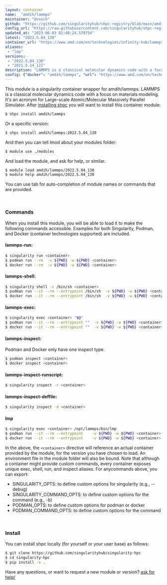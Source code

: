 ```yaml
---
layout: container
name:  "amdih/lammps"
maintainer: "@vsoch"
github: "https://github.com/singularityhub/shpc-registry/blob/main/amdih/lammps/container.yaml"
config_url: "https://raw.githubusercontent.com/singularityhub/shpc-registry/main/amdih/lammps/container.yaml"
updated_at: "2023-06-03 02:48:24.570754"
latest: "2022.5.04_130"
container_url: "https://www.amd.com/en/technologies/infinity-hub/lammps"
aliases:
 - "lmp"
versions:
 - "2022.5.04_130"
 - "2021.5.14_121"
description: "LAMMPS is a classical molecular dynamics code with a focus on materials modeling. It's an acronym for Large-scale Atomic/Molecular Massively Parallel Simulator."
config: {"docker": "amdih/lammps", "url": "https://www.amd.com/en/technologies/infinity-hub/lammps", "description": "LAMMPS is a classical molecular dynamics code with a focus on materials modeling. It's an acronym for Large-scale Atomic/Molecular Massively Parallel Simulator.", "maintainer": "@cristiandipietrantonio", "latest": {"2022.5.04_130": "sha256:d885a385d8d8c54e1ed82a6ca601f3f5db0781aa2439c01879998984e9e85b69"}, "tags": {"2022.5.04_130": "sha256:d885a385d8d8c54e1ed82a6ca601f3f5db0781aa2439c01879998984e9e85b69", "2021.5.14_121": "sha256:9479772560d24d31ef8f006e558a8a57b67ee1034776b061be5200cf3d92d9d6"}, "aliases": [{"name": "lmp", "command": "/opt/lammps/bin/lmp"}]}
---
```


This module is a singularity container wrapper for amdih/lammps.
LAMMPS is a classical molecular dynamics code with a focus on materials modeling. It's an acronym for Large-scale Atomic/Molecular Massively Parallel Simulator.
After [installing shpc](#install) you will want to install this container module:


```bash
$ shpc install amdih/lammps
```

Or a specific version:

```bash
$ shpc install amdih/lammps:2022.5.04_130
```

And then you can tell lmod about your modules folder:

```bash
$ module use ./modules
```

And load the module, and ask for help, or similar.

```bash
$ module load amdih/lammps/2022.5.04_130
$ module help amdih/lammps/2022.5.04_130
```

You can use tab for auto-completion of module names or commands that are provided.

<br>

### Commands

When you install this module, you will be able to load it to make the following commands accessible.
Examples for both Singularity, Podman, and Docker (container technologies supported) are included.

#### lammps-run:

```bash
$ singularity run <container>
$ podman run --rm  -v ${PWD} -w ${PWD} <container>
$ docker run --rm  -v ${PWD} -w ${PWD} <container>
```

#### lammps-shell:

```bash
$ singularity shell -s /bin/sh <container>
$ podman run --it --rm --entrypoint /bin/sh  -v ${PWD} -w ${PWD} <container>
$ docker run --it --rm --entrypoint /bin/sh  -v ${PWD} -w ${PWD} <container>
```

#### lammps-exec:

```bash
$ singularity exec <container> "$@"
$ podman run --it --rm --entrypoint ""  -v ${PWD} -w ${PWD} <container> "$@"
$ docker run --it --rm --entrypoint ""  -v ${PWD} -w ${PWD} <container> "$@"
```

#### lammps-inspect:

Podman and Docker only have one inspect type.

```bash
$ podman inspect <container>
$ docker inspect <container>
```

#### lammps-inspect-runscript:

```bash
$ singularity inspect -r <container>
```

#### lammps-inspect-deffile:

```bash
$ singularity inspect -d <container>
```


#### lmp

```bash
$ singularity exec <container> /opt/lammps/bin/lmp
$ podman run --it --rm --entrypoint    -v ${PWD} -w ${PWD} <container> -c " $@"
$ docker run --it --rm --entrypoint    -v ${PWD} -w ${PWD} <container> -c " $@"
```



In the above, the `<container>` directive will reference an actual container provided
by the module, for the version you have chosen to load. An environment file in the
module folder will also be bound. Note that although a container
might provide custom commands, every container exposes unique exec, shell, run, and
inspect aliases. For anycommands above, you can export:

 - SINGULARITY_OPTS: to define custom options for singularity (e.g., --debug)
 - SINGULARITY_COMMAND_OPTS: to define custom options for the command (e.g., -b)
 - PODMAN_OPTS: to define custom options for podman or docker
 - PODMAN_COMMAND_OPTS: to define custom options for the command

<br>

### Install

You can install shpc locally (for yourself or your user base) as follows:

```bash
$ git clone https://github.com/singularityhub/singularity-hpc
$ cd singularity-hpc
$ pip install -e .
```

Have any questions, or want to request a new module or version? [ask for help!](https://github.com/singularityhub/singularity-hpc/issues)